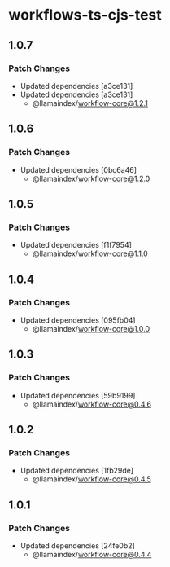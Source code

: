 # workflows-ts-cjs-test

## 1.0.7

### Patch Changes

- Updated dependencies [a3ce131]
- Updated dependencies [a3ce131]
  - @llamaindex/workflow-core@1.2.1

## 1.0.6

### Patch Changes

- Updated dependencies [0bc6a46]
  - @llamaindex/workflow-core@1.2.0

## 1.0.5

### Patch Changes

- Updated dependencies [f1f7954]
  - @llamaindex/workflow-core@1.1.0

## 1.0.4

### Patch Changes

- Updated dependencies [095fb04]
  - @llamaindex/workflow-core@1.0.0

## 1.0.3

### Patch Changes

- Updated dependencies [59b9199]
  - @llamaindex/workflow-core@0.4.6

## 1.0.2

### Patch Changes

- Updated dependencies [1fb29de]
  - @llamaindex/workflow-core@0.4.5

## 1.0.1

### Patch Changes

- Updated dependencies [24fe0b2]
  - @llamaindex/workflow-core@0.4.4
